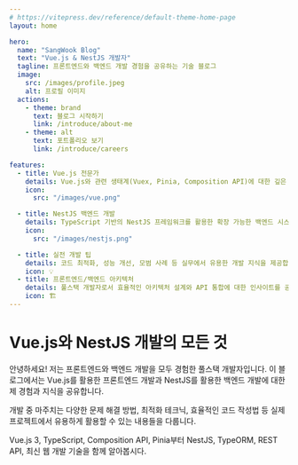```yaml
---
# https://vitepress.dev/reference/default-theme-home-page
layout: home

hero:
  name: "SangWook Blog"
  text: "Vue.js & NestJS 개발자"
  tagline: 프론트엔드와 백엔드 개발 경험을 공유하는 기술 블로그
  image:
    src: /images/profile.jpeg
    alt: 프로필 이미지
  actions:
    - theme: brand
      text: 블로그 시작하기
      link: /introduce/about-me
    - theme: alt
      text: 포트폴리오 보기
      link: /introduce/careers

features:
  - title: Vue.js 전문가
    details: Vue.js와 관련 생태계(Vuex, Pinia, Composition API)에 대한 깊은 이해와 프로젝트 경험을 공유합니다.
    icon:
      src: "/images/vue.png"

  - title: NestJS 백엔드 개발
    details: TypeScript 기반의 NestJS 프레임워크를 활용한 확장 가능한 백엔드 시스템 구축 경험을 다룹니다.
    icon:
      src: "/images/nestjs.png"

  - title: 실전 개발 팁
    details: 코드 최적화, 성능 개선, 모범 사례 등 실무에서 유용한 개발 지식을 제공합니다.
    icon: 💡
  - title: 프론트엔드/백엔드 아키텍처
    details: 풀스택 개발자로서 효율적인 아키텍처 설계와 API 통합에 대한 인사이트를 공유합니다.
    icon: 🏗️
---
```


<div class="custom-layout">
  <h1>Vue.js와 NestJS 개발의 모든 것</h1>
  <p>
    안녕하세요! 저는 프론트엔드와 백엔드 개발을 모두 경험한 풀스택 개발자입니다.
    이 블로그에서는 Vue.js를 활용한 프론트엔드 개발과 NestJS를 활용한 백엔드 개발에 대한
    제 경험과 지식을 공유합니다.
  </p>
  <p>
    개발 중 마주치는 다양한 문제 해결 방법, 최적화 테크닉, 효율적인 코드 작성법 등
    실제 프로젝트에서 유용하게 활용할 수 있는 내용들을 다룹니다.
  </p>
  <p>
    Vue.js 3, TypeScript, Composition API, Pinia부터 NestJS, TypeORM, REST API, 
    최신 웹 개발 기술을 함께 알아봅시다.
  </p>
</div>
